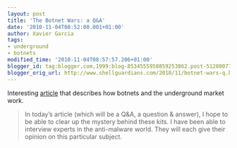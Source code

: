 ```yaml
---
layout: post
title: 'The Botnet Wars: a Q&A'
date: '2010-11-04T08:52:00.001+01:00'
author: Xavier Garcia
tags:
- underground
- botnets
modified_time: '2010-11-04T08:57:57.206+01:00'
blogger_id: tag:blogger.com,1999:blog-8534555958859253862.post-5120807775539678559
blogger_orig_url: http://www.shellguardians.com/2010/11/botnet-wars-q.html
---
```

Interesting [article](http://malwaredatabase.net/blog/index.php/2010/10/25/the-botnet-wars-a-qa/) that describes how botnets and the underground market work.  

> In today’s article (which will be a Q&A, a question & answer), I hope to be able to clear up the mystery behind these kits. I have been able to interview experts in the anti-malware world. They will each give their opinion on this particular subject.
